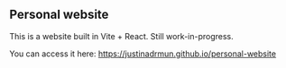 ## Personal website

This is a website built in Vite + React. Still work-in-progress.

You can access it here: https://justinadrmun.github.io/personal-website
